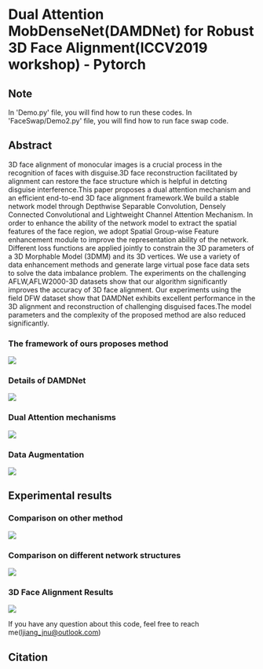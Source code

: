 # Dual Attention MobDenseNet(DAMDNet) for Robust 3D Face Alignment(ICCV2019 workshop) - Pytorch

## Note
In 'Demo.py' file, you will find how to run these codes.
In 'FaceSwap/Demo2.py' file, you will find how to run face swap code.

## Abstract
3D face alignment of monocular images is a crucial process in the recognition of faces with disguise.3D face reconstruction facilitated by alignment can restore the face structure which is helpful in detcting disguise interference.This
paper proposes a dual attention mechanism and an efficient end-to-end 3D face alignment framework.We build a stable network model through Depthwise Separable Convolution, Densely Connected Convolutional and Lightweight
Channel Attention Mechanism. In order to enhance the ability of the network model to extract the spatial features of the face region, we adopt Spatial Group-wise Feature enhancement module to improve the representation ability of the network. Different loss functions are applied
jointly to constrain the 3D parameters of a 3D Morphable Model (3DMM) and its 3D vertices. We use a variety of data enhancement methods and generate large virtual pose face data sets to solve the data imbalance problem.
The experiments on the challenging AFLW,AFLW2000-3D datasets show that our algorithm significantly improves the accuracy of 3D face alignment. Our experiments using the field DFW dataset show that DAMDNet exhibits excellent performance in the 3D alignment and reconstruction
of challenging disguised faces.The model parameters and the complexity of the proposed method are also reduced significantly.
### The framework of ours proposes method
![](https://github.com/LeiJiangJNU/DAMDNet/blob/master/figures/figure1.png)

### Details of DAMDNet
![](https://github.com/LeiJiangJNU/DAMDNet/blob/master/figures/figure2.png)

### Dual Attention mechanisms
![](https://github.com/LeiJiangJNU/DAMDNet/blob/master/figures/figure3.png)

### Data Augmentation
![](https://github.com/LeiJiangJNU/DAMDNet/blob/master/figures/figure4.png)

## Experimental results

### Comparison on other method
![](https://github.com/LeiJiangJNU/DAMDNet/blob/master/figures/nme01.png)

### Comparison on different network structures
![](https://github.com/LeiJiangJNU/DAMDNet/blob/master/figures/nme02.png)

### 3D Face Alignment Results
![](https://github.com/LeiJiangJNU/DAMDNet/blob/master/figures/results.png)

If you have any question about this code, feel free to reach me(ljiang_jnu@outlook.com)
## Citation